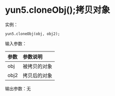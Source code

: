 # yun5.cloneObj\(\);拷贝对象

实例：

```text
yun5.cloneObj(obj, obj2);
```

输入参数：

| 参数 | 参数说明 |
| :--- | :--- |
| obj | 被拷贝的对象 |
| obj2 | 拷贝后的对象 |

输出参数：无

